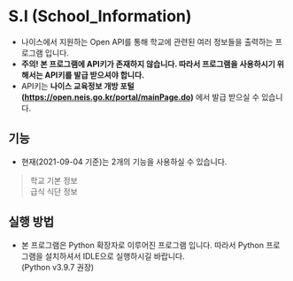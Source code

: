 # S.I (School_Information)
- 나이스에서 지원하는 Open API를 통해 학교에 관련된 여러 정보들을 출력하는 프로그램 입니다.
- **주의! 본 프로그램에 API키가 존재하지 않습니다. 따라서 프로그램을 사용하시기 위해서는 API키를 발급 받으셔야 합니다.**
- API키는 **나이스 교육정보 개방 포털(https://open.neis.go.kr/portal/mainPage.do)** 에서 발급 받으실 수 있습니다.

## 기능
- 현재(2021-09-04 기준)는 2개의 기능을 사용하실 수 있습니다.

> 학교 기본 정보  
> 급식 식단 정보

## 실행 방법

* 본 프로그램은 Python 확장자로 이루어진 프로그램 입니다. 따라서 Python 프로그램을 설치하셔서 IDLE으로 실행하시길 바랍니다.    
(Python v3.9.7 권장)
